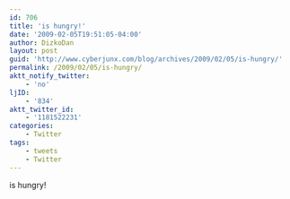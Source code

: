 ```yaml
---
id: 706
title: 'is hungry!'
date: '2009-02-05T19:51:05-04:00'
author: DizkoDan
layout: post
guid: 'http://www.cyberjunx.com/blog/archives/2009/02/05/is-hungry/'
permalink: /2009/02/05/is-hungry/
aktt_notify_twitter:
    - 'no'
ljID:
    - '834'
aktt_twitter_id:
    - '1181522231'
categories:
    - Twitter
tags:
    - tweets
    - Twitter
---
```


is hungry!